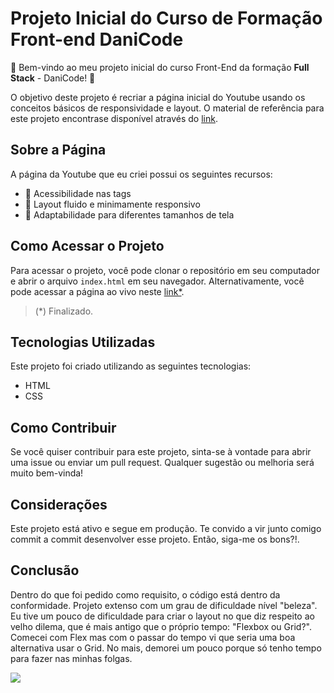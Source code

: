 

# Projeto Inicial do Curso de Formação Front-end DaniCode

🚀 Bem-vindo ao meu projeto inicial do curso Front-End da formação **Full Stack** - DaniCode! 🚀

O objetivo deste projeto é recriar a página inicial do Youtube usando os conceitos básicos de responsividade e layout. O material de referência para este projeto encontrase disponível através do [link](https://www.youtube.com).

## Sobre a Página

A página da Youtube que eu criei possui os seguintes recursos:

-   🌟 Acessibilidade nas tags
-   🌟 Layout fluido e minimamente responsivo
-   🌟 Adaptabilidade para diferentes tamanhos de tela

## Como Acessar o Projeto

Para acessar o projeto, você pode clonar o repositório em seu computador e abrir o arquivo `index.html` em seu navegador. Alternativamente, você pode acessar a página ao vivo neste [link*](https://samcolt36.github.io/dev-front-end-initial-danicode-project-02/).
>(*) Finalizado.

## Tecnologias Utilizadas

Este projeto foi criado utilizando as seguintes tecnologias:

-   HTML
-   CSS

## Como Contribuir

Se você quiser contribuir para este projeto, sinta-se à vontade para abrir uma issue ou enviar um pull request. Qualquer sugestão ou melhoria será muito bem-vinda! 

## Considerações

Este projeto está ativo e segue em produção. Te convido a vir junto comigo commit a commit desenvolver esse projeto. Então, siga-me os bons?!.

## Conclusão

Dentro do que foi pedido como requisito, o código está dentro da conformidade. Projeto extenso com um grau de dificuldade nível "beleza". Eu tive um pouco de dificuldade para criar o layout no que diz respeito ao velho dilema, que é mais antigo que o próprio tempo: "Flexbox ou Grid?". Comecei com Flex mas com o passar do tempo vi que seria uma boa alternativa usar o Grid. No mais, demorei um pouco porque só tenho tempo para fazer nas minhas folgas.

![](https://media.tenor.com/OwBscrP23yEAAAAC/abell46s-chapulin.gif)
